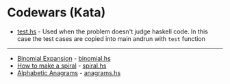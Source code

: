 # Codewars (Kata)

- [test.hs](test.hs) - Used when the problem doesn't judge haskell code. In this case the test cases are copied into main andrun with `test` function

---

- [Binomial Expansion](https://www.codewars.com/kata/540d0fdd3b6532e5c3000b5b) - [binomial.hs](binomial.hs)
- [How to make a spiral](https://www.codewars.com/kata/534e01fbbb17187c7e0000c6/train/haskell) - [spiral.hs](spiral.hs)
- [Alphabetic Anagrams](https://www.codewars.com/kata/53e57dada0cb0400ba000688) - [anagrams.hs](anagrams.hs)
